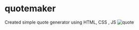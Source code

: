# quotemaker
Created simple quote generator using HTML, CSS , JS
![quote](https://github.com/atharvmaske/quotemaker/assets/132181444/3b77bd50-17cb-492f-8f74-b68e566be451)
